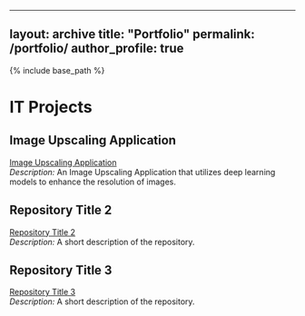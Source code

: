 <!-- ---
layout: archive
title: "Portfolio"
permalink: /portfolio/
author_profile: true
---

{% include base_path %}


{% for post in site.portfolio %}
  {% include archive-single.html %}
{% endfor %} -->


---
layout: archive
title: "Portfolio"
permalink: /portfolio/
author_profile: true
---

{% include base_path %}

# IT Projects

## Image Upscaling Application
[Image Upscaling Application](https://github.com/rafsunsheikh/image_upscaling)  
*Description:* An Image Upscaling Application that utilizes deep learning models to enhance the resolution of images.

## Repository Title 2
[Repository Title 2](https://github.com/YOUR_GITHUB_USERNAME/repo2)  
*Description:* A short description of the repository.

## Repository Title 3
[Repository Title 3](https://github.com/YOUR_GITHUB_USERNAME/repo3)  
*Description:* A short description of the repository.

<!-- Add more repositories as needed -->

